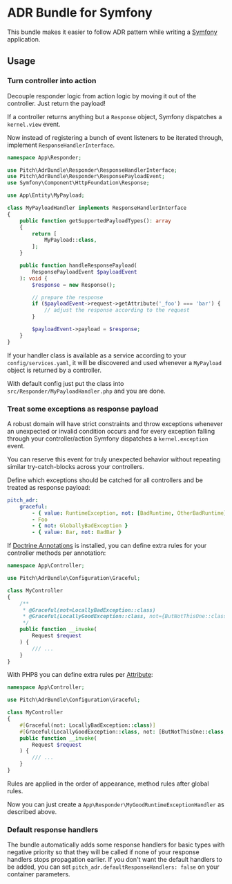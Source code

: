 # ADR Bundle for Symfony

This bundle makes it easier to follow ADR pattern while writing a [Symfony](https://symfony.com) application.


## Usage


### Turn controller into action

Decouple responder logic from action logic by moving it out of the controller. Just return the payload!

If a controller returns anything but a `Response` object, Symfony dispatches a `kernel.view` event.

Now instead of registering a bunch of event listeners to be iterated through, implement `ResponseHandlerInterface`.

```php
namespace App\Responder;

use Pitch\AdrBundle\Responder\ResponseHandlerInterface;
use Pitch\AdrBundle\Responder\ResponsePayloadEvent;
use Symfony\Component\HttpFoundation\Response;

use App\Entity\MyPayload;

class MyPayloadHandler implements ResponseHandlerInterface
{
    public function getSupportedPayloadTypes(): array
    {
        return [
            MyPayload::class,
        ];
    }

    public function handleResponsePayload(
        ResponsePayloadEvent $payloadEvent
    ): void {
        $response = new Response();

        // prepare the response
        if ($payloadEvent->request->getAttribute('_foo') === 'bar') {
            // adjust the response according to the request
        }

        $payloadEvent->payload = $response;
    }
}
```

If your handler class is available as a service according to your `config/services.yaml`,
it will be discovered and used whenever a `MyPayload` object is returned by a controller.

With default config just put the class into `src/Responder/MyPayloadHandler.php` and you are done.


### Treat some exceptions as response payload

A robust domain will have strict constraints and throw exceptions whenever an unexpected or invalid condition occurs
and for every exception falling through your controller/action Symfony dispatches a `kernel.exception` event.

You can reserve this event for truly unexpected behavior without repeating similar try-catch-blocks across your controllers.

Define which exceptions should be catched for all controllers and be treated as response payload:
```yaml
pitch_adr:
    graceful:
        - { value: RuntimeException, not: [BadRuntime, OtherBadRuntime] }
        - Foo
        - { not: GloballyBadException }
        - { value: Bar, not: BadBar }
```

If [Doctrine Annotations](https://github.com/doctrine/annotations/) is installed,
you can define extra rules for your controller methods per annotation:
```php
namespace App\Controller;

use Pitch\AdrBundle\Configuration\Graceful;

class MyController
{
    /**
     * @Graceful(not=LocallyBadException::class)
     * @Graceful(LocallyGoodException::class, not={ButNotThisOne::class, OrThatOne::class})
     */
    public function __invoke(
        Request $request
    ) {
        /// ...
    }
}
```

With PHP8 you can define extra rules per [Attribute](https://www.php.net/manual/en/language.attributes.overview.php):
```php
namespace App\Controller;

use Pitch\AdrBundle\Configuration\Graceful;

class MyController
{
    #[Graceful(not: LocallyBadException::class)]
    #[Graceful(LocallyGoodException::class, not: [ButNotThisOne::class, OrThatOne::class])]
    public function __invoke(
        Request $request
    ) {
        /// ...
    }
}
```

Rules are applied in the order of appearance, method rules after global rules.

Now you can just create a `App\Responder\MyGoodRuntimeExceptionHandler` as described above.

### Default response handlers

The bundle automatically adds some response handlers for basic types with negative priority so that they will be called if none of your response handlers stops propagation earlier.
If you don't want the default handlers to be added, you can set `pitch_adr.defaultResponseHandlers: false` on your container parameters.
